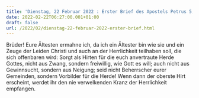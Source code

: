 ```yaml
---
title: 'Dienstag, 22 Februar 2022 : Erster Brief des Apostels Petrus 5,1-4.'
date: 2022-02-22T06:27:00.001+01:00
draft: false
url: /2022/02/dienstag-22-februar-2022-erster-brief.html
---
```


Brüder! Eure Ältesten ermahne ich, da ich ein Ältester bin wie sie und ein Zeuge der Leiden Christi und auch an der Herrlichkeit teilhaben soll, die sich offenbaren wird: Sorgt als Hirten für die euch anvertraute Herde Gottes, nicht aus Zwang, sondern freiwillig, wie Gott es will; auch nicht aus Gewinnsucht, sondern aus Neigung; seid nicht Beherrscher eurer Gemeinden, sondern Vorbilder für die Herde! Wenn dann der oberste Hirt erscheint, werdet ihr den nie verwelkenden Kranz der Herrlichkeit empfangen.